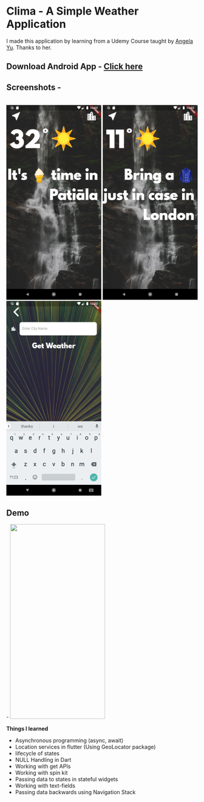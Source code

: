 <h1>Clima - A Simple Weather Application</h1>
I made this application by learning from a Udemy Course taught by  <a href="https://github.com/angelabauer"> Angela Yu</a>. Thanks to her. 
<br>

<h2> Download Android App - <a href="https://github.com/ismaan1998/Clima---a-weather-app---Flutter/raw/master/app-release.apk">Click here</a>
<h2> Screenshots -</h2><br>
<div>
<img src="Screenshots/shot1.png"  width=250, height=512, style="display:inline-block;">
<img src="Screenshots/shot2.png"  width=250, height=512, style="display:inline-block;">
<img src="Screenshots/shot3.png"  width=250, height=512, style="display:inline-block;">
</div>


<h2>Demo </h2>-

<img src="Screenshots/demo.gif" width=250, height=512> 


<b>Things I learned</b><br>

- Asynchronous programming (async, await)
- Location services in flutter (Using GeoLocator package)
- lifecycle of states
- NULL Handling in Dart
- Working with get APIs 
- Working with spin kit 
- Passing data to states in stateful widgets
- Working with text-fields
- Passing data backwards using Navigation Stack


